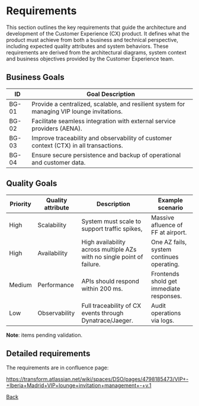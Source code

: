 # Requirements

This section outlines the key requirements that guide the architecture and development of the Customer Experience (CX) product. It defines what the product must achieve from both a business and technical perspective, including expected quality attributes and system behaviors. These requirements are derived from the architectural diagrams, system context and business objectives provided by the Customer Experience team.

## Business Goals  

| ID    | Goal Description                                                                                |
| ----- | ----------------------------------------------------------------------------------------------- |
| BG-01 | Provide a centralized, scalable, and resilient system for managing VIP lounge invitations.      |
| BG-02 | Facilitate seamless integration with external service providers (AENA).                         |
| BG-03 | Improve traceability and observability of customer context (CTX) in all transactions.           |
| BG-04 | Ensure secure persistence and backup of operational and customer data.                          |


## Quality Goals


| Priority | Quality attribute | Description                                                            | Example scenario                          |
| -------- | ----------------- | ---------------------------------------------------------------------- | ----------------------------------------- |
| High     | Scalability       | System must scale to support traffic spikes,                           | Massive afluence of FF at airport.        |
| High     | Availability      | High availability across multiple AZs with no single point of failure. | One AZ fails, system continues operating. |
| Medium   | Performance       | APIs should respond within 200 ms.                                     | Frontends shold get immediate responses.  |
| Low      | Observability     | Full traceability of CX events through Dynatrace/Jaeger.               | Audit operations via logs.                |

**Note**: items pending validation. 


## Detailed requirements

The requirements are in confluence page:

https://transform.atlassian.net/wiki/spaces/DSO/pages/4798185473/VIP+-+Iberia+Madrid+VIP+lounge+invitation+management+-+v.1

[Back](../README.md)
